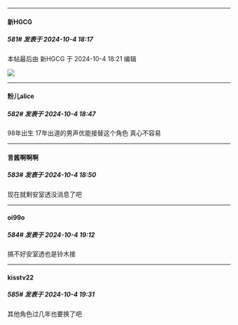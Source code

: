 ﻿
*****

####  新HGCG  
##### 581#       发表于 2024-10-4 18:17

 本帖最后由 新HGCG 于 2024-10-4 18:21 编辑 

<img src="https://img.saraba1st.com/forum/202410/04/182042v5wqsuhum5785w7g.jpg" referrerpolicy="no-referrer">


*****

####  粉儿alice  
##### 582#       发表于 2024-10-4 18:47

98年出生 17年出道的男声优能接替这个角色 真心不容易

*****

####  言酱啊啊啊  
##### 583#       发表于 2024-10-4 18:50

现在就剩安室透没消息了吧


*****

####  oi99o  
##### 584#       发表于 2024-10-4 19:12

搞不好安室透也是铃木接


*****

####  kisstv22  
##### 585#       发表于 2024-10-4 19:31

其他角色过几年也要换了吧

